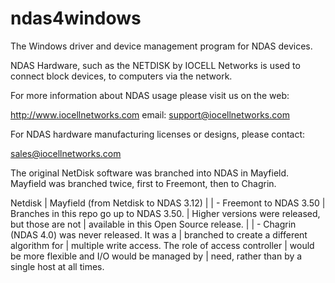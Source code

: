 ndas4windows
============

The Windows driver and device management program for NDAS devices.

NDAS Hardware, such as the NETDISK by IOCELL Networks is used to connect
block devices, to computers via the network.

For more information about NDAS usage please visit us on the web:

http://www.iocellnetworks.com
email: support@iocellnetworks.com

For NDAS hardware manufacturing licenses or designs, please contact:

sales@iocellnetworks.com

The original NetDisk software was branched into NDAS in Mayfield.
Mayfield was branched twice, first to Freemont, then to Chagrin. 

Netdisk
|
Mayfield (from Netdisk to NDAS 3.12)
| 
| - Freemont to NDAS 3.50
| Branches in this repo go up to NDAS 3.50.
| Higher versions were released, but those are not
| available in this Open Source release.
|
| - Chagrin (NDAS 4.0) was never released. It was a
| branched to create a different algorithm for 
| multiple write access. The role of access controller
| would be more flexible and I/O would be managed by
| need, rather than by a single host at all times.
